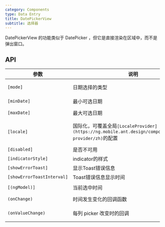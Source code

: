 ```yaml
---
category: Components
type: Data Entry
title: DatePickerView
subtitle: 选择器
---
```


DatePickerView 的功能类似于 DatePicker ，但它是直接渲染在区域中，而不是弹出窗口。

## API

参数 | 说明 | 类型 | 默认值
----|-----|------|------
| `[mode]`| 日期选择的类型 | `'year' \| 'month' \| 'date' \| 'time' \| 'datetime'` | `'date'` |
| `[minDate]` | 最小可选日期 | `Date` | `2000-1-1` |
| `[maxDate]` | 最大可选日期 | `Date` | `2030-1-1` |
| `[locale]` | 国际化，可覆盖全局`[LocaleProvider](https://ng.mobile.ant.design/components/locale-provider/zh)`的配置 | `{DatePickerLocale: {year, month, day, hour, minute, am?, pm?}, okText, dismissText }` | - |
| `[disabled]` | 是否不可用 | `boolean` | `false`  |
| `[indicatorStyle]` | indicator的样式 | `object` | - |
| `[showErrorToast]` | 显示Toast错误信息 | `boolean` | `true` |
| `[showErrorToastInterval]` | Toast错误信息显示时间 | `number` | `2000` |
| `[(ngModel)]` | 当前选中时间 | `Date` | `new Date()` |
| `(onChange)` | 时间发生变化的回调函数 | `EventEmitter<{date: object}>` | - |
| `(onValueChange)` | 每列 picker 改变时的回调 | `EventEmitter<{date: object, index: string}>` | - |
